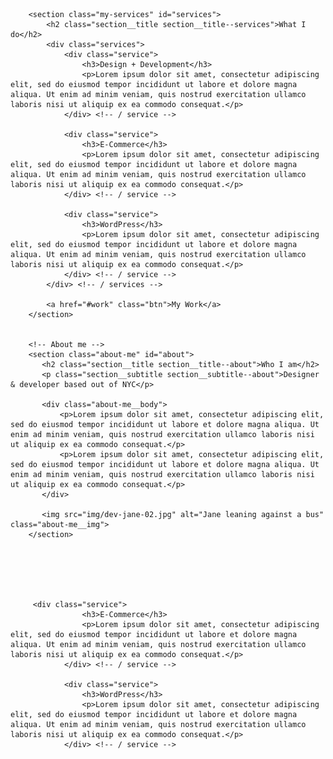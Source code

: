  <!-- My services -->
        <section class="my-services" id="services">
            <h2 class="section__title section__title--services">What I do</h2>
            <div class="services">
                <div class="service">
                    <h3>Design + Development</h3>
                    <p>Lorem ipsum dolor sit amet, consectetur adipiscing elit, sed do eiusmod tempor incididunt ut labore et dolore magna aliqua. Ut enim ad minim veniam, quis nostrud exercitation ullamco laboris nisi ut aliquip ex ea commodo consequat.</p>
                </div> <!-- / service -->
                
                <div class="service">
                    <h3>E-Commerce</h3>
                    <p>Lorem ipsum dolor sit amet, consectetur adipiscing elit, sed do eiusmod tempor incididunt ut labore et dolore magna aliqua. Ut enim ad minim veniam, quis nostrud exercitation ullamco laboris nisi ut aliquip ex ea commodo consequat.</p>
                </div> <!-- / service -->
                
                <div class="service">
                    <h3>WordPress</h3>
                    <p>Lorem ipsum dolor sit amet, consectetur adipiscing elit, sed do eiusmod tempor incididunt ut labore et dolore magna aliqua. Ut enim ad minim veniam, quis nostrud exercitation ullamco laboris nisi ut aliquip ex ea commodo consequat.</p>
                </div> <!-- / service -->
            </div> <!-- / services -->
            
            <a href="#work" class="btn">My Work</a>
        </section>
        
        
        <!-- About me -->
        <section class="about-me" id="about">
           <h2 class="section__title section__title--about">Who I am</h2>
           <p class="section__subtitle section__subtitle--about">Designer & developer based out of NYC</p>
           
           <div class="about-me__body">
               <p>Lorem ipsum dolor sit amet, consectetur adipiscing elit, sed do eiusmod tempor incididunt ut labore et dolore magna aliqua. Ut enim ad minim veniam, quis nostrud exercitation ullamco laboris nisi ut aliquip ex ea commodo consequat.</p>
               <p>Lorem ipsum dolor sit amet, consectetur adipiscing elit, sed do eiusmod tempor incididunt ut labore et dolore magna aliqua. Ut enim ad minim veniam, quis nostrud exercitation ullamco laboris nisi ut aliquip ex ea commodo consequat.</p>
           </div>
           
           <img src="img/dev-jane-02.jpg" alt="Jane leaning against a bus" class="about-me__img">
        </section>






         <div class="service">
                    <h3>E-Commerce</h3>
                    <p>Lorem ipsum dolor sit amet, consectetur adipiscing elit, sed do eiusmod tempor incididunt ut labore et dolore magna aliqua. Ut enim ad minim veniam, quis nostrud exercitation ullamco laboris nisi ut aliquip ex ea commodo consequat.</p>
                </div> <!-- / service -->
                
                <div class="service">
                    <h3>WordPress</h3>
                    <p>Lorem ipsum dolor sit amet, consectetur adipiscing elit, sed do eiusmod tempor incididunt ut labore et dolore magna aliqua. Ut enim ad minim veniam, quis nostrud exercitation ullamco laboris nisi ut aliquip ex ea commodo consequat.</p>
                </div> <!-- / service -->
